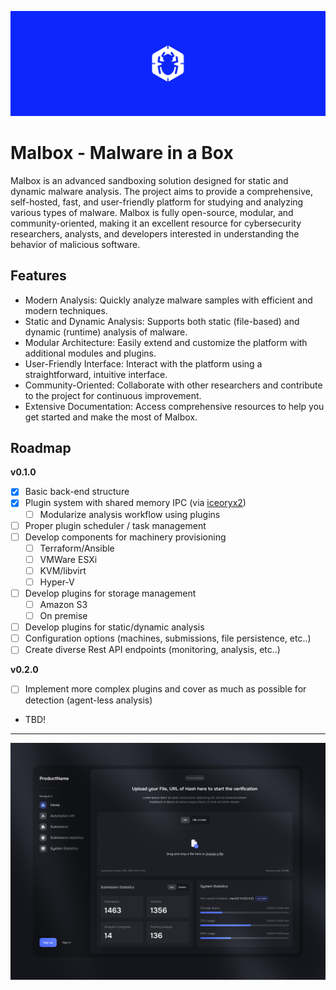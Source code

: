 ![Banner 29](assets/malbox-banner-blue.png)

# Malbox - Malware in a Box
Malbox is an advanced sandboxing solution designed for static and dynamic malware analysis. 
The project aims to provide a comprehensive, self-hosted, fast, and user-friendly platform for studying and analyzing various types of malware. 
Malbox is fully open-source, modular, and community-oriented, making it an excellent resource for cybersecurity researchers, analysts, and developers interested in understanding the behavior of malicious software.

## Features
- Modern Analysis: Quickly analyze malware samples with efficient and modern techniques.
- Static and Dynamic Analysis: Supports both static (file-based) and dynamic (runtime) analysis of malware.
- Modular Architecture: Easily extend and customize the platform with additional modules and plugins.
- User-Friendly Interface: Interact with the platform using a straightforward, intuitive interface.
- Community-Oriented: Collaborate with other researchers and contribute to the project for continuous improvement.
- Extensive Documentation: Access comprehensive resources to help you get started and make the most of Malbox.

## Roadmap

**v0.1.0**
- [x] Basic back-end structure
- [x] Plugin system with shared memory IPC (via [iceoryx2](https://docs.rs/iceoryx2/latest/iceoryx2/))
  - [ ] Modularize analysis workflow using plugins
- [ ] Proper plugin scheduler / task management
- [ ] Develop components for machinery provisioning
  - [ ] Terraform/Ansible
  - [ ] VMWare ESXi
  - [ ] KVM/libvirt
  - [ ] Hyper-V
- [ ] Develop plugins for storage management
  - [ ] Amazon S3
  - [ ] On premise
- [ ] Develop plugins for static/dynamic analysis
- [ ] Configuration options (machines, submissions, file persistence, etc..) 
- [ ] Create diverse Rest API endpoints (monitoring, analysis, etc..)

**v0.2.0**
- [ ] Implement more complex plugins and cover as much as possible for detection (agent-less analysis)
- TBD!
---


![image](assets/malbox-panel-showcase.png)
